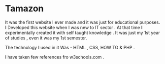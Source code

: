 # Tamazon

It was the first website I ever made and it was just for educational purposes.
I Developed this website when I was new to IT sector . At that time I experimentally created it with self taught knowledge .
It was just my 1st year of studies , even it was my 1st semester.

The technology I used in it Was - HTML , CSS, HOW TO & PHP . 

I have taken few references fro w3schools.com .
